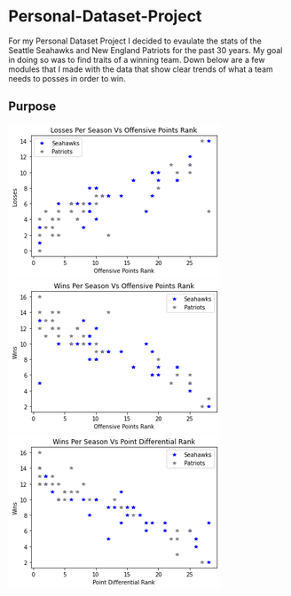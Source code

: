 # Personal-Dataset-Project
For my Personal Dataset Project I decided to evaulate the stats of the Seattle Seahawks and New England Patriots for the past 30 years. My goal in doing so was to find traits of a winning team. Down below are a few modules that I made with the data that show clear trends of what a team needs to posses in order to win.
## Purpose


![l vs off pt rk](https://github.com/Philip-Bailey/Personal-Dataset-Project/blob/master/L%20vs%20Off%20Pt%20Rk.png)
![w vs off pt rk](https://github.com/Philip-Bailey/Personal-Dataset-Project/blob/master/W%20vs%20Off%20Pt%20Rk.png)
![w vs pt dif rk](https://github.com/Philip-Bailey/Personal-Dataset-Project/blob/master/W%20vs%20Pt%20Dif%20Rk.png)
